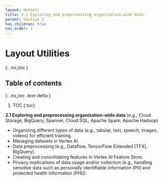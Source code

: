 ```yaml
---
layout: default
title: 2.1 Exploring and preprocessing organization-wide data
parent: Section 2
has_children: true
nav_order: 1
---
```


# Layout Utilities
{: .no_toc }

## Table of contents
{: .no_toc .text-delta }

1. TOC
{:toc}

**2.1 Exploring and preprocessing organization-wide data** (e.g., Cloud Storage, BigQuery, Spanner, Cloud SQL, Apache Spark, Apache Hadoop)

* Organizing different types of data (e.g., tabular, text, speech, images, videos) for efficient training.
* Managing datasets in Vertex AI.
* Data preprocessing (e.g., Dataflow, TensorFlow Extended [TFX], BigQuery).
* Creating and consolidating features in Vertex AI Feature Store.
* Privacy implications of data usage and/or collection (e.g., handling sensitive data such as personally identifiable information [PII] and protected health information [PHI]).